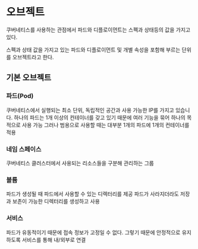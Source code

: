 # 오브젝트

쿠버네티스를 사용하는 관점에서 파드와 디플로이먼트는 스펙과 상태등의 값을 가지고 있다.

스펙과 상태 값을 가지고 있는 파드와 디플로이먼트 및 개별 속성을 포함해 부르는 단위를 오브젝트라고 한다.

## 기본 오브젝트

### 파드(Pod)

쿠버네티스에서 실행되는 최소 단위, 독립적인 공간과 사용 가능한 IP를 가지고 있습니다.
하나의 파드는 1개 이상의 컨테이너를 갖고 있기 때문에 여러 기능을 묶어 하나의 목적으로 사용 가능
그러나 범용으로 사용할 때는 대부분 1개의 파드에 1개의 컨테이너를 적용

### 네임 스페이스

쿠버네티스 클러스터에서 사용되는 리소스들을 구분해 관리하는 그룹

### 볼륨
파드가 생성될 때 파드에서 사용할 수 있는 디렉터리를 제공
파드가 사라지더라도 저장과 보존이 가능한 디렉터리를 생성하고 사용

### 서비스
파드가 유동적이기 때문에 접속 정보가 고정일 수 없다. 그렇기 때문에 안정적으로 유지하도록 서비스를 통해 내/외부로 연결
